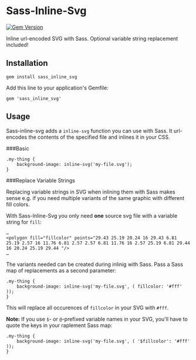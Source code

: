 # Sass-Inline-Svg

[![Gem Version](https://badge.fury.io/rb/sass_inline_svg.svg)](http://badge.fury.io/rb/sass_inline_svg)

Inline url-encoded SVG with Sass. Optional variable string replacement included!


## Installation

    gem install sass_inline_svg

Add this line to your application's Gemfile:

    gem 'sass_inline_svg'



## Usage

Sass-inline-svg adds a `inline-svg` function you can use with Sass. It url-encodes the contents of the specified file and inlines it in your CSS.

###Basic

    .my-thing {
        background-image: inline-svg('my-file.svg');
    }

###Replace Variable Strings

Replacing variable strings in SVG when inlining them with Sass makes sense e.g. if you need multiple variants of the same graphic with different fill colors.

With Sass-Inline-Svg you only need __one__ source svg file with a variable string for `fill`:

	…
	<polygon fill="fillcolor" points="29.43 25.19 20.24 16 29.43 6.81 25.19 2.57 16 11.76 6.81 2.57 2.57 6.81 11.76 16 2.57 25.19 6.81 29.44 16 20.24 25.19 29.44 "/>
	…

The variants needed can be created during inlinig with Sass. Pass a Sass map of replacements as a second parameter:

    .my-thing {
        background-image: inline-svg('my-file.svg', ( fillcolor: '#fff' ));
    }

This will replace all occurences of `fillcolor` in your SVG with `#fff`.

__Note:__ If you use `$`- or `@`-prefixed variable names in your SVG, you'll have to quote the keys in your raplement Sass map:

    .my-thing {
        background-image: inline-svg('my-file.svg', ( '$fillcolor': '#fff' ));
    }

